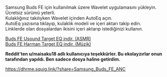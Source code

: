 Samsung Buds FE için kullanılmak üzere Wavelet uygulamasını yükleyin. Ücretsiz sürümü yeterli.<br>
Kulaklığınız takılıyken Wavelet içinden AutoEq açın.<br>
AutoEq yazısına tıklayıp, kulaklık modeli ve içeri aktarı takip edin.<br>
Linklerde olan dosyalardan ikisini içeri aktarıp istediğinizi kullanın.<br>

<a href="https://github.com/ny4rlk0/Samsung-Buds-FE-/releases/download/Equalizers/Samsung.Buds.FE.Graphic.Filters.Usound.Target.txt">Buds FE Usound Target EQ indir. (ASMR)</a><br>
<a href="https://github.com/ny4rlk0/Samsung-Buds-FE-/releases/download/Equalizers/Samsung.Buds.FE.Graphic.Filters.Harman.Target.txt">Buds FE Harman Target EQ indir. (Müzik)</a>

<b>Reddit'ten u/maisaku18 adlı kullanıcıya teşekkürler. Bu ekolayzırlar onun tarafından yapıldı. Ben sadece dosya haline getirdim.</b>

https://dhrme.squig.link/?share=Samsung_Buds_FE_ANC
